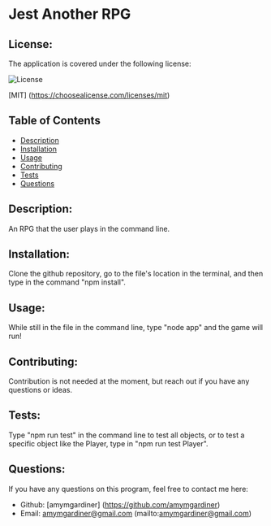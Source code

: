 
  # Jest Another RPG

  ## License:
  The application is covered under the following license:

  ![License](https://img.shields.io/badge/License-MIT-blue.svg)

  [MIT] (https://choosealicense.com/licenses/mit)

  ## Table of Contents 
  - [Description](#description)
  - [Installation](#installation)
  - [Usage](#usage)
  - [Contributing](#contributing)
  - [Tests](#tests)
  - [Questions](#questions)

  ## Description:
  An RPG that the user plays in the command line.

  ## Installation:
  Clone the github repository, go to the file's location in the terminal, and then type in the command "npm install".

  ## Usage:
  While still in the file in the command line, type "node app" and the game will run!

  ## Contributing:
  Contribution is not needed at the moment, but reach out if you have any questions or ideas.

  ## Tests:
  Type "npm run test" in the command line to test all objects, or to test a specific object like the Player, type in "npm run test Player".

  ## Questions:
  If you have any questions on this program, feel free to contact me here:
  - Github: [amymgardiner] (https://github.com/amymgardiner)
  - Email: amymgardiner@gmail.com (mailto:amymgardiner@gmail.com)
